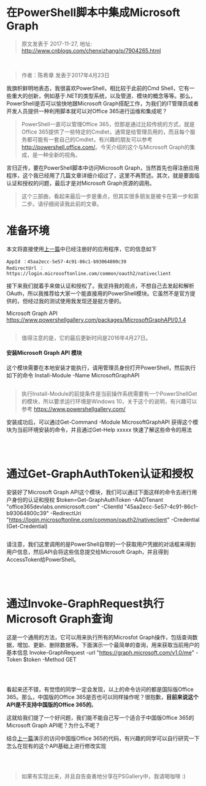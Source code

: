 # 在PowerShell脚本中集成Microsoft Graph 
> 原文发表于 2017-11-27, 地址: http://www.cnblogs.com/chenxizhang/p/7904265.html 


<p><br></p><blockquote><p>作者：陈希章 发表于2017年4月23日</p></blockquote><p>我旗帜鲜明地表态，我很喜欢PowerShell，相比较于此前的Cmd Shell，它有一些重大的创新，例如基于.NET的类型系统，以及管道、模块的概念等等。那么，PowerShell是否可以愉快地跟Microsoft Graph搭配工作，为我们的IT管理员或者开发人员提供一种利用脚本就可以对Office 365进行运维和集成呢？<blockquote><p>PowerShell一直可以管理Office 365，但那是通过比较传统的方式，就是Office 365提供了一些特定的Cmdlet，通常是给管理员用的，而且每个服务都可能有一套自己的Cmdlet，有兴趣的朋友可以参考<a href="http://powershell.office.com/">http://powershell.office.com/</a>。今天介绍的这个与Microsoft Graph的集成，是一种全新的视角。</p></blockquote><p>言归正传，要在PowerShell脚本中访问Microsoft Graph，当然首先也得注册应用程序，这个我已经用了几篇文章详细介绍过了，这里不再赘述。其次，就是要面临认证和授权的问题，最后才是对Microsoft Graph资源的调用。<blockquote><p>这个三部曲，看起来最后一步是重点，但其实很多朋友是被卡在第一步和第二步。请仔细阅读我此前的文章。</p></blockquote><h1>准备环境</h1><p>本文将直接使用<a href="https://chenxizhang.gitbooks.io/office365devguide/docs/desktopapplication.html">上一篇</a>中已经注册好的应用程序，它的信息如下<pre><code>AppId ：45aa2ecc-5e57-4c91-86c1-b93064800c39
RedirectUrl ：https://login.microsoftonline.com/common/oauth2/nativeclient
</code></pre><p>接下来我们就着手来做认证和授权了。我坚持我的观点，不想自己去发起和解析OAuth，所以我推荐给大家一个能直接用的PowerShell模块。它虽然不是官方提供的，但经过我的测试使用我发现还是挺方便的。<p>Microsoft Graph API <a href="https://www.powershellgallery.com/packages/MicrosoftGraphAPI/0.1.4">https://www.powershellgallery.com/packages/MicrosoftGraphAPI/0.1.4</a><p><img alt="" src="https://chenxizhang.gitbooks.io/office365devguide/docs/images/microsoftgraphapi-powershell.png"><blockquote><p>值得注意的是，它的最后更新时间是2016年4月27日。</p></blockquote><h4>安装Microsoft Graph API 模块</h4><p>这个模块需要在本地安装才能执行，请用管理员身份打开PowerShell，然后执行如下的命令 Install-Module -Name MicrosoftGraphAPI </p><p><img alt="" src="https://chenxizhang.gitbooks.io/office365devguide/docs/images/powershell-installmodule.png"></p><blockquote><p>执行Install-Module的前提条件是当前操作系统需要有一个PowerShellGet的模块，所以要求运行环境是Windows 10，关于这个的说明，有兴趣可以参考 <a href="https://www.powershellgallery.com/">https://www.powershellgallery.com/</a></p></blockquote><p>安装成功后，可以通过Get-Command -Module MicrosoftGraphAPI 获得这个模块为当前环境安装的命令，并且通过Get-Help xxxxx 快速了解这些命令的用法<p><br><p><img alt="" src="https://chenxizhang.gitbooks.io/office365devguide/docs/images/powershell-install-post.png"><h1>通过Get-GraphAuthToken认证和授权</h1><p>安装好了Microsoft Graph API这个模块，我们可以通过下面这样的命令去进行用户身份的认证和授权 $token=Get-GraphAuthToken -AADTenant "office365devlabs.onmicrosoft.com" -ClientId "45aa2ecc-5e57-4c91-86c1-b93064800c39" -RedirectUri "<a href="https://login.microsoftonline.com/common/oauth2/nativeclient">https://login.microsoftonline.com/common/oauth2/nativeclient</a>" -Credential (Get-Credential)<p><img alt="" src="https://chenxizhang.gitbooks.io/office365devguide/docs/images/powershell-login.png"><p>请注意，我们这里调用的是PowerShell自带的一个获取用户凭据的对话框来得到用户信息，然后API会将这些信息提交给Microsoft Graph，并且得到AccessToken给PowerShell。<p><br><p><img alt="" src="https://chenxizhang.gitbooks.io/office365devguide/docs/images/powershell-token.PNG"><h1>通过Invoke-GraphRequest执行Microsoft Graph查询</h1><p>这是一个通用的方法，它可以用来执行所有的Microsfot Graph操作，包括查询数据，增加、更新、删除数据等。下面演示一个最简单的查询，用来获取当前用户的基本信息 Invoke-GraphRequest -url "<a href="https://graph.microsoft.com/v1.0/me">https://graph.microsoft.com/v1.0/me</a>" -Token $token -Method GET<p><img alt="" src="https://chenxizhang.gitbooks.io/office365devguide/docs/images/powershell-me.PNG"><p><br><p>看起来还不错，有觉悟的同学一定会发现，以上的命令访问的都是国际版Office 365。那么，中国版的Office 365是否也可以同样操作呢？很抱歉，<strong>目前来说这个API是不支持中国版的Office 365的</strong>。<p>这就给我们提了一个好问题，我们能不能自己写一个适合于中国版Office 365的Microsoft Graph API呢？为什么不呢？<p>结合<a href="https://chenxizhang.gitbooks.io/office365devguide/docs/desktopapplication.html">上一篇</a>演示的访问中国版Office 365的代码，有兴趣的同学可以自行研究一下怎么在现有的这个API基础上进行修改实现<p><br><p><img alt="" src="https://chenxizhang.gitbooks.io/office365devguide/docs/images/powershell-api-sample.png"><blockquote><p>如果有实现出来，并且自告奋勇地分享在PSGallery中，我请喝咖啡 :)</p></blockquote>